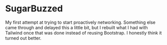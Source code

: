 # SugarBuzzed
My first attempt at trying to start proactively networking. Something else came through and delayed this a little bit, but I rebuilt what I had with Tailwind once that was done instead of reusing Bootstrap. I honestly think it turned out better.
